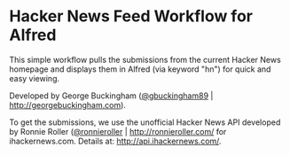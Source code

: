 # Hacker News Feed Workflow for Alfred

This simple workflow pulls the submissions from the current Hacker News homepage and displays them in Alfred (via keyword "hn") for quick and easy viewing.

Developed by George Buckingham ([@gbuckingham89](http://twitter.com/gbuckingham89) | http://georgebuckingham.com).

To get the submissions, we use the unofficial Hacker News API developed by Ronnie Roller ([@ronnieroller](http://twitter.com/ronnieroller) | http://ronnieroller.com/ for ihackernews.com. Details at: http://api.ihackernews.com/.